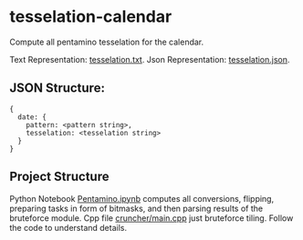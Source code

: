 # tesselation-calendar

Compute all pentamino tesselation for the calendar.

Text Representation: [tesselation.txt](https://github.com/vsevolod-oparin/tesselation-calendar/blob/main/tessellation.txt).
Json Representation: [tesselation.json](https://github.com/vsevolod-oparin/tesselation-calendar/blob/main/tessellation.json).

## JSON Structure:
```
{
  date: {
    pattern: <pattern string>,
    tesselation: <tesselation string>
  }
}
```

## Project Structure

Python Notebook [Pentamino.ipynb](https://github.com/vsevolod-oparin/tesselation-calendar/blob/main/Pentamino.ipynb) computes all conversions, flipping, preparing tasks in form of bitmasks, and then parsing results of the bruteforce module. Cpp file [cruncher/main.cpp](https://github.com/vsevolod-oparin/tesselation-calendar/blob/main/cruncher/main.cpp) just bruteforce tiling. Follow the code to understand details.
